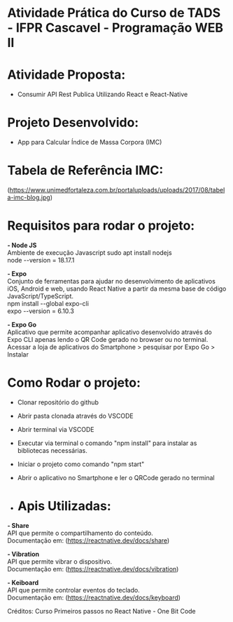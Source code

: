 # Atividade Prática do Curso de TADS - IFPR Cascavel - Programação WEB II

# Atividade Proposta:
- Consumir API Rest Publica Utilizando React e React-Native</br>

# Projeto Desenvolvido:
- App para Calcular  Índice de Massa Corpora (IMC)

# Tabela de Referência IMC:
(https://www.unimedfortaleza.com.br/portaluploads/uploads/2017/08/tabela-imc-blog.jpg)

# Requisitos para rodar o projeto:</br>
**- Node JS**  
Ambiente de execução Javascript
sudo apt install nodejs</br>
node --version = 18.17.1</br>

**- Expo**  
Conjunto de ferramentas para ajudar no desenvolvimento de aplicativos iOS, Android e web, usando React Native a partir da mesma base de código JavaScript/TypeScript.  
npm install --global expo-cli</br>
expo --version = 6.10.3</br>

**- Expo Go**  
Aplicativo que permite acompanhar aplicativo desenvolvido através do Expo CLI apenas lendo o QR Code gerado no browser ou no terminal.  
Acessar a loja de aplicativos do Smartphone > pesquisar por Expo Go > Instalar

# Como Rodar o projeto:</br>
- Clonar repositório do github
- Abrir pasta clonada através do VSCODE
- Abrir terminal via VSCODE
- Executar via terminal o comando "npm install" para instalar as bibliotecas necessárias.
- Iniciar o projeto como comando "npm start"
- Abrir o aplicativo no Smartphone e ler o QRCode gerado no terminal

- # Apis Utilizadas:</br>
**- Share**  
API que permite o compartilhamento do conteúdo.  
Documentação em: (https://reactnative.dev/docs/share)  

**- Vibration**  
API que permite vibrar o dispositivo.  
Documentação em: (https://reactnative.dev/docs/vibration)

**- Keiboard**  
API que permite controlar eventos do teclado.  
Documentação em: (https://reactnative.dev/docs/keyboard)

Créditos: Curso Primeiros passos no React Native - One Bit Code
